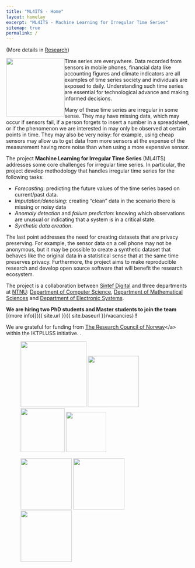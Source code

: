 ```yaml
---
title: "ML4ITS - Home"
layout: homelay
excerpt: "ML4ITS - Machine Learning for Irregular Time Series"
sitemap: true
permalink: /
---
```



(More details in [Research](research))

<img src="{{ site.url }}{{ site.baseurl }}/images/logopic/ml4its.png" style="float: left;width: 160px"> Time series are everywhere. Data recorded from sensors in mobile phones, financial data like accounting figures and climate indicators are all examples of time series society and individuals are exposed to daily. Understanding such time series are essential for technological advance and making informed decisions. 

Many of these time series are irregular in some sense. They may have missing data, which may occur if sensors fail, if a person forgets to insert a number in a spreadsheet, or if the phenomenon we are interested in may only be observed at certain points in time. They may also be very noisy: for example, using cheap sensors may allow us to get data from more sensors at the expense of the measurement having more noise than when using a more expensive sensor. 

The project **Machine Learning for Irregular Time Series** (ML4ITS) addresses some core challenges for irregular time series. In particular, the project develop methodology that handles irregular time series for the following tasks:

 - *Forecasting*: predicting the future values of the time series based on current/past data.
 - *Imputation/denoising*: creating “clean” data in the scenario there is missing or noisy data
 - *Anomaly detection* and *failure prediction*: knowing which observations are unusual or indicating that a system is in a critical state.
 - *Synthetic data creation*.
 
The last point addresses the need for creating datasets that are privacy preserving. For example, the sensor data on a cell phone may not be anonymous, but it may be possible to create a synthetic dataset that behaves like the original data in a statistical sense that at the same time preserves privacy. Furthermore, the project aims to make reproducible research and develop open source software that will benefit the research ecosystem.

The project is a collaboration between [Sintef Digital](https://www.sintef.no/digital/) and three departments at [NTNU](https://www.ntnu.edu/): [Department of Computer Science](https://www.ntnu.edu/idi), [Department of Mathematical Sciences](https://www.ntnu.edu/imf) and [Department of Electronic Systems](https://www.ntnu.edu/ies).


 **We are  hiring two PhD students and Master students to join the team** [(more info)]({{ site.url }}{{ site.baseurl }}/vacancies) **!**


We are grateful for funding from [The Research Council of Norway](href="https://www.forskningsradet.no/")</a> within the IKTPLUSS initiative. .

<figure class="fourth">
  <img src="{{ site.url }}{{ site.baseurl }}/images/logopic/sintef.png" style="width: 180px">
  <img src="{{ site.url }}{{ site.baseurl }}/images/logopic/ntnu.png" style="width: 140px">
  <img src="{{ site.url }}{{ site.baseurl }}/images/logopic/ailab.png" style="width: 120px">
  <img src="{{ site.url }}{{ site.baseurl }}/images/logopic/nfr.png" style="width: 110px">
</figure>
<figure class="fourth">
  <img src="{{ site.url }}{{ site.baseurl }}/images/logopic/telenor.png" style="width: 140px">
  <img src="{{ site.url }}{{ site.baseurl }}/images/logopic/refinitiv.png" style="width: 140px">
  <img src="{{ site.url }}{{ site.baseurl }}/images/logopic/exabel.png" style="width: 140px">
</figure>